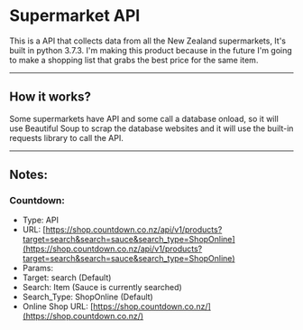 # Supermarket API
This is a API that collects data from all the New Zealand supermarkets, It's built in python 3.7.3.
I'm making this product because in the future I'm going to make a shopping list that grabs the best price for the same item.

------

## How it works?
Some supermarkets have API and some call a database onload, so it will use Beautiful Soup to scrap the database websites and it will use the built-in requests library to call the API.

------

## Notes:
### Countdown:
* Type: API
* URL: [https://shop.countdown.co.nz/api/v1/products?target=search&search=sauce&search_type=ShopOnline](https://shop.countdown.co.nz/api/v1/products?target=search&search=sauce&search_type=ShopOnline)
* Params:
* Target: search (Default)
* Search: Item (Sauce is currently searched)
* Search_Type: ShopOnline (Default)
* Online Shop URL: [https://shop.countdown.co.nz/](https://shop.countdown.co.nz/)
